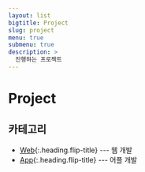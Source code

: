 ```yaml
---
layout: list
bigtitle: Project
slug: project
menu: true
submenu: true
description: >
  진행하는 프로젝트
---
```


# Project

## 카테고리

* [Web]{:.heading.flip-title} --- 웹 개발
* [App]{:.heading.flip-title} --- 어플 개발

[Web]: /web/
[App]: /app/
